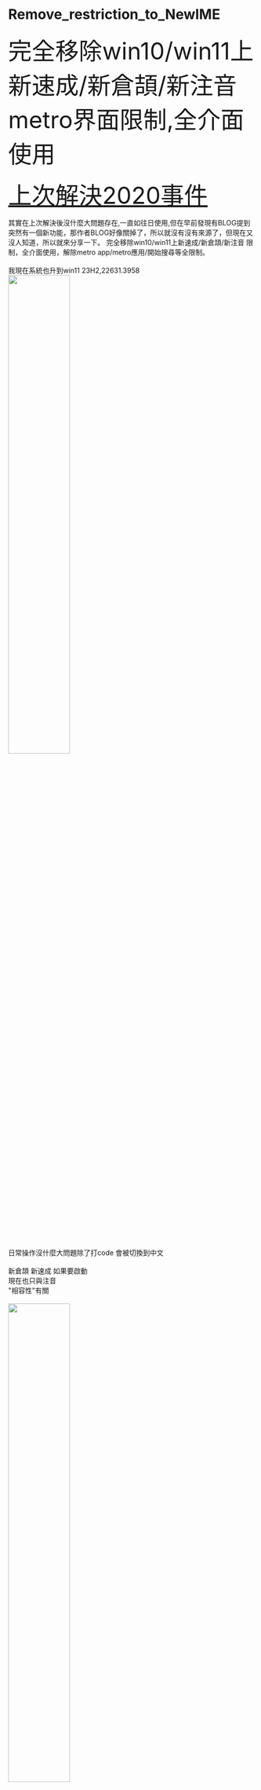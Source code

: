 # Remove_restriction_to_NewIME
<font size="18">完全移除win10/win11上新速成/新倉頡/新注音 metro界面限制,全介面使用</font>
<br>

<font size="10"><a href="https://answers.microsoft.com/zh-hant/windows/forum/all/2020%E5%B9%B4win10-20h1/bb6bee29-9d01-405c-b3da-540296e4ae90">上次解決2020事件</a></font>
<br>

其實在上次解決後沒什麼大問題存在,一直如往日使用,但在早前發現有BLOG提到突然有一個新功能，那作者BLOG好像關掉了，所以就沒有沒有來源了，但現在又沒人知道，所以就來分享一下。
完全移除win10/win11上新速成/新倉頡/新注音 限制，全介面使用，解除metro app/metro應用/開始搜尋等全限制。
<br>
<br>
我現在系統也升到win11 23H2,22631.3958
<br>
<img src="https://github.com/sheaahhoi1/IME-release/blob/master/img/win11 23H2.png?raw=true" width="50%" />

<br>
日常操作沒什麼大問題除了打code 會被切換到中文
<br>

<br>
新倉頡 新速成 如果要啟動
<br>
現在也只與注音
<br>
"相容性"有關
<br>
<br>
<img src="https://github.com/sheaahhoi1/IME-release/blob/master/%E6%AD%A5%E9%A9%9F/%E6%AD%A5%E9%A9%9F%20(1).png?raw=true" width="50%" />
<br>
<img src="https://github.com/sheaahhoi1/IME-release/blob/master/img/compatible.png?raw=true" width="50%" />
<br>
<br>
<p><font size="5">在新速成/新倉頡啟用後就直接保留設定下移除注音</font></p>
<br>
----------------------------
<br>
※:以下操作即時生效可測試結果
<br>
以下操作需要管理員權限,如是公司電腦,可能要找管理員洽商
<br>
1.
<br>
搜尋reg/WIN+R輸入regedit
把reg註冊碼(登錄碼),檔案提權到"前台管理員帳號-即目前最高權限使用者"
<br>
操作如下
<br>
1.擁有者更變為當前用戶(可PASS)

```
HKEY_LOCAL_MACHINE\SOFTWARE\Microsoft\CTF\TIP\{B115690A-EA02-48D5-A231-E3578D2FDF80}\LanguageProfile\0x00000404\{F3BA907A-6C7E-11D4-97FA-0080C882687E}
```

操作如下
<br>
把此註冊碼=機器碼=路徑=資料夾[提權]
<br>
1.擁有者更變為當前用戶
<br>
2.啟用繼承
<br>
3.套用到子項目權限
<br>
<br>
<img src="https://github.com/sheaahhoi1/IME-release/blob/master/img/rev2.png?raw=true" width="50%" />
<br>
<img src="https://github.com/sheaahhoi1/IME-release/blob/master/img/revv2.png?raw=true" width="50%" />
<br>
如下擁有改為admin權限使用者(我這裡私人電腦Users,就有admin權限)
<br>
<img src="https://github.com/sheaahhoi1/IME-release/blob/master/img/re.png?raw=true" width="90%" />
<br>
<br>
刪除以下2段路徑機器碼{74769ee9-4a66-4f9d-90d6-bf8b7c3eb461}
<br>
<br>
<p><font size="5">HKLM\SOFTWARE\Microsoft\CTF\TIP\{B115690A-EA02-48D5-A231-E3578D2FDF80}\Category\Category\{74769ee9-4a66-4f9d-90d6-bf8b7c3eb461}</font></p>
<br>
<br>
<p><font size="5">HKLM\SOFTWARE\Microsoft\CTF\TIP\{B115690A-EA02-48D5-A231-E3578D2FDF80}\Category\Item\{B115690A-EA02-48D5-A231-E3578D2FDF80}\{74769ee9-4a66-4f9d-90d6-bf8b7c3eb461}</font></p>
<br>
操作後即時生效可測試結果
<br>
<font size="10" color="#ff33ff">※:如果不能就重新登錄帳號(登出&登入)</font>
<br>
---------
<br>
<img src="https://github.com/sheaahhoi1/IME-release/blob/master/img/use1.png?raw=true" width="80%" />
<br>
<img src="https://github.com/sheaahhoi1/IME-release/blob/master/img/use2.png?raw=true" width="80%" />
<br>
<img src="https://github.com/sheaahhoi1/IME-release/blob/master/img/use3.png?raw=true" width="80%" />
<br>
<img src="https://github.com/sheaahhoi1/IME-release/blob/master/img/use4.png?raw=true" width="80%" />
<br>
<br>
本來是寫了這樣的reg檔的可以直接刪除


```reg
Windows Registry Editor Version 5.00
[-HKLM\SOFTWARE\Microsoft\CTF\TIP\{B115690A-EA02-48D5-A231-E3578D2FDF80}\Category\Category\{74769ee9-4a66-4f9d-90d6-bf8b7c3eb461}]
[-HKLM\SOFTWARE\Microsoft\CTF\TIP\{B115690A-EA02-48D5-A231-E3578D2FDF80}\Category\Item\{B115690A-EA02-48D5-A231-E3578D2FDF80}\{74769ee9-4a66-4f9d-90d6-bf8b7c3eb461}]
```

但不知道什麼問題原因無法直接注入刪除
<br>
<br>
以下包含的是跟上次一樣的注冊表文件,有2020年版的可無視
<br>
只有新速成/新倉頡的字串,我找不到新注音的機器碼字串

```reg
Windows Registry Editor Version 5.00

[HKEY_LOCAL_MACHINE\SOFTWARE\Microsoft\CTF\TIP\{B115690A-EA02-48D5-A231-E3578D2FDF80}\LanguageProfile\0x00000404\{F3BA907A-6C7E-11D4-97FA-0080C882687E}]
"Description"="Microsoft New ChangJie[8.1]"
"Display Description"=hex(2):40,00,25,00,53,00,79,00,73,00,74,00,65,00,6d,00,\
  52,00,6f,00,6f,00,74,00,25,00,5c,00,53,00,59,00,53,00,54,00,45,00,4d,00,33,\
  00,32,00,5c,00,69,00,6e,00,70,00,75,00,74,00,2e,00,64,00,6c,00,6c,00,2c,00,\
  2d,00,35,00,30,00,39,00,33,00,00,00
"IconFile"=hex(2):25,00,53,00,79,00,73,00,74,00,65,00,6d,00,52,00,6f,00,6f,00,\
  74,00,25,00,5c,00,73,00,79,00,73,00,74,00,65,00,6d,00,33,00,32,00,5c,00,49,\
  00,4d,00,45,00,5c,00,49,00,4d,00,45,00,54,00,43,00,5c,00,49,00,6d,00,54,00,\
  43,00,54,00,69,00,70,00,2e,00,44,00,4c,00,4c,00,00,00
"IconIndex"=dword:00000002
"Enable"=dword:00000000
"ProfileFlags"=dword:00000004

[HKEY_LOCAL_MACHINE\SOFTWARE\Microsoft\CTF\TIP\{B115690A-EA02-48D5-A231-E3578D2FDF80}\LanguageProfile\0x00000404\{0B883BA0-C1C7-11D4-87F9-0080C882687E}]
"Description"="Microsoft New Quick[8.1]"
"Display Description"=hex(2):40,00,25,00,53,00,79,00,73,00,74,00,65,00,6d,00,\
  52,00,6f,00,6f,00,74,00,25,00,5c,00,53,00,59,00,53,00,54,00,45,00,4d,00,33,\
  00,32,00,5c,00,69,00,6e,00,70,00,75,00,74,00,2e,00,64,00,6c,00,6c,00,2c,00,\
  2d,00,35,00,31,00,34,00,39,00,00,00
"IconFile"=hex(2):25,00,53,00,79,00,73,00,74,00,65,00,6d,00,52,00,6f,00,6f,00,\
  74,00,25,00,5c,00,73,00,79,00,73,00,74,00,65,00,6d,00,33,00,32,00,5c,00,49,\
  00,4d,00,45,00,5c,00,49,00,4d,00,45,00,54,00,43,00,5c,00,49,00,6d,00,54,00,\
  43,00,54,00,69,00,70,00,2e,00,44,00,4c,00,4c,00,00,00
"IconIndex"=dword:00000004
"Enable"=dword:00000000
"ProfileFlags"=dword:00000004
```
=======
<br>
全流程
<br>
1.先注入新速成/新倉頡
<br>
2.打開regedit,刪除2段路徑機器碼{74769ee9-4a66-4f9d-90d6-bf8b7c3eb461}
<br>
3.如果不能使用新速成到普通程式上打字,就重新登錄帳號(登出&登入)
<br>
4.如果不能在MS Store/開始使用,檢查有沒有刪除這機器碼(資料夾){74769ee9-4a66-4f9d-90d6-bf8b7c3eb461}
<br>
5.還是不能,更新windowns(為什麼?好像新安裝時語言套件不完整)
<br>
※:有一個值得關注是中文 (繁體) 當地體驗套件,如果上述操作仍然無法打字,試試更新,當你語言中可選擇中文 (繁體) 時會出現相對更新(這更新主要來源是Ms Store)
<br>
